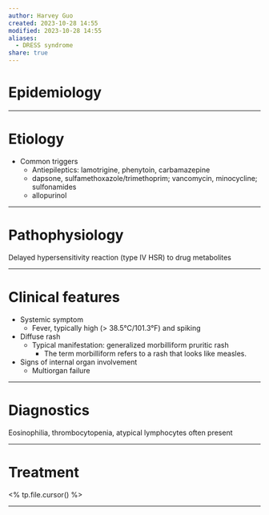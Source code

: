 ```yaml
---
author: Harvey Guo
created: 2023-10-28 14:55
modified: 2023-10-28 14:55
aliases:
  - DRESS syndrome
share: true
---
```

# Epidemiology


---
# Etiology
- Common triggers
	- Antiepileptics: lamotrigine, phenytoin, carbamazepine
	- dapsone, sulfamethoxazole/trimethoprim; vancomycin, minocycline; sulfonamides
	- allopurinol

---
# Pathophysiology
Delayed hypersensitivity reaction (type IV HSR) to drug metabolites

---
# Clinical features
- Systemic symptom
	- Fever, typically high (> 38.5°C/101.3°F) and spiking
- Diffuse rash
	- Typical manifestation: generalized morbilliform pruritic rash
		- The term morbilliform refers to a rash that looks like measles.
- Signs of internal organ involvement
	- Multiorgan failure

---
# Diagnostics
Eosinophilia, thrombocytopenia, atypical lymphocytes often present

---
# Treatment
<% tp.file.cursor() %>

---
